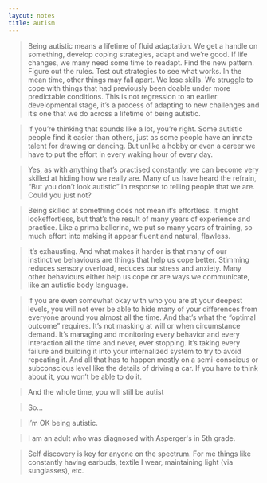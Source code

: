 ```yaml
---
layout: notes
title: autism
---
```


> Being autistic means a lifetime of fluid adaptation. We get a handle on something, develop coping strategies, adapt and we’re good. If life changes, we many need some time to readapt. Find the new pattern. Figure out the rules. Test out strategies to see what works. In the mean time, other things may fall apart. We lose skills. We struggle to cope with things that had previously been doable under more predictable conditions. This is not regression to an earlier developmental stage, it’s a process of adapting to new challenges and it’s one that we do across a lifetime of being autistic.

> If you’re thinking that sounds like a lot, you’re right. Some autistic people find it easier than others, just as some people have an innate talent for drawing or dancing. But unlike a hobby or even a career we have to put the effort in every waking hour of every day.

> Yes, as with anything that’s practised constantly, we can become very skilled at hiding how we really are. Many of us have heard the refrain, “But you don’t look autistic” in response to telling people that we are. Could you just not?

> Being skilled at something does not mean it’s effortless. It might lookeffortless, but that’s the result of many years of experience and practice. Like a prima ballerina, we put so many years of training, so much effort into making it appear fluent and natural, flawless.

> It’s exhausting. And what makes it harder is that many of our instinctive behaviours are things that help us cope better. Stimming reduces sensory overload, reduces our stress and anxiety. Many other behaviours either help us cope or are ways we communicate, like an autistic body language.

>  If you are even somewhat okay with who you are at your deepest levels, you will not ever be able to hide many of your differences from everyone around you almost all the time. And that’s what the “optimal outcome” requires. It’s not masking at will or when circumstance demand. It’s managing and monitoring every behavior and every interaction all the time and never, ever stopping. It’s taking every failure and building it into your internalized system to try to avoid repeating it. And all that has to happen mostly on a semi-conscious or subconscious level like the details of driving a car. If you have to think about it, you won’t be able to do it.

> And the whole time, you will still be autist

> So…

> I’m OK being autistic.

> I am an adult who was diagnosed with Asperger's in 5th grade.

> Self discovery is key for anyone on the spectrum. For me things like constantly having earbuds, textile I wear, maintaining light (via sunglasses), etc.
